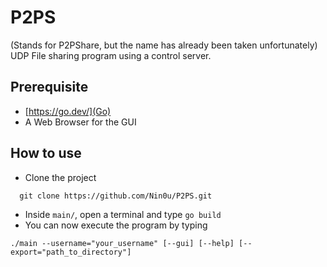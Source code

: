 # P2PS
(Stands for P2PShare, but the name has already been taken unfortunately)
UDP File sharing program using a control server.

## Prerequisite
- [https://go.dev/](Go)
- A Web Browser for the GUI

## How to use
- Clone the project
```
  git clone https://github.com/Nin0u/P2PS.git
```
- Inside `main/`, open a terminal and type `go build`
- You can now execute the program by typing
```
./main --username="your_username" [--gui] [--help] [--export="path_to_directory"]
```
